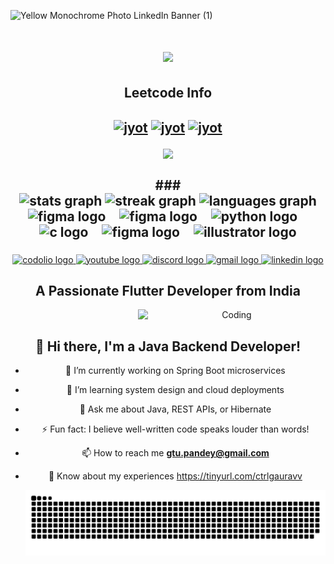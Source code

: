 
![Yellow Monochrome Photo LinkedIn Banner (1)](https://github.com/user-attachments/assets/016ccfe5-993e-48ce-bcf8-49bf8f737546)


<h1 align="center">
    <img src="https://readme-typing-svg.herokuapp.com/?font=Righteous&size=35&center=true&vCenter=true&width=500&height=70&duration=4000&lines=Hi+There!+👋;+I'm+Gaurav!;" />
</h1>
<div align="center"> 

<h2 align="center">Leetcode Info<h2>


  
<p align="center">
  <a href="https://leetcode.com/ctrlgaurav/" target="_blank"><img align="center" src="https://assets.leetcode.com/static_assets/marketing/2025-365.gif" alt="jyot" height="200" width="200" /></a>
  <a href="https://leetcode.com/ctrlgaurav/" target="_blank"><img align="center" src="https://assets.leetcode.com/static_assets/marketing/2024-100-new.gif" alt="jyot" height="200" width="200" /></a>
  <a href="https://leetcode.com/ctrlgaurav/" target="_blank"><img align="center" src="https://assets.leetcode.com/static_assets/marketing/2024-200.gif" alt="jyot" height="200" width="200" /></a>
 </p>
<p align="center">
  
  <img  align=top flex-grow=1 src="https://leetcard.jacoblin.cool/ctrlgaurav?theme=dark&font=Underdog&ext=contest" />  
</p>
###

<div align="center">
  <img src="https://github-readme-stats.vercel.app/api?username=gp0814&hide_title=false&hide_rank=false&show_icons=true&include_all_commits=true&count_private=true&disable_animations=false&theme=dracula&locale=en&hide_border=false" height="150" alt="stats graph"  />
  <img src="https://streak-stats.demolab.com?user=gp0814&locale=en&mode=daily&theme=dracula&hide_border=false&border_radius=5" height="150" alt="streak graph"  />
  <img src="https://github-readme-stats.vercel.app/api/top-langs?username=gp0814&locale=en&hide_title=false&layout=compact&card_width=320&langs_count=5&theme=dracula&hide_border=false" height="150" alt="languages graph"  />
</div>



<div align="center">
  <img src="https://1000logos.net/wp-content/uploads/2020/09/Java-Logo-640x400.png" height="50" alt="figma logo"  />
  <img width="12" />
  <img src="https://go.dev/blog/go-brand/Go-Logo/SVG/Go-Logo_Blue.svg" height="50" alt="figma logo"  />
  <img width="12" />
  <img src="https://cdn.jsdelivr.net/gh/devicons/devicon/icons/python/python-original.svg" height="50" alt="python logo"  />
  <img width="12" />
  <img src="https://cdn.jsdelivr.net/gh/devicons/devicon/icons/c/c-original.svg" height="50" alt="c logo"  />
  <img width="12" />
  <img src="https://cdn.jsdelivr.net/gh/devicons/devicon/icons/figma/figma-original.svg" height="50" alt="figma logo"  />
  <img width="12" />
  <img src="https://cdn.jsdelivr.net/gh/devicons/devicon/icons/illustrator/illustrator-plain.svg" height="50" alt="illustrator logo"  />
</div>

###

<div align="center">
    <a href="https://codolio.com/profile/ctrlgaurav" target="_blank">
    <img src="https://codolio.com/codolio_assets/gif-owl-transparent.GIF" height="45" alt="codolio logo"  />
  </a>
  <a href="https://www.youtube.com/@gtugamers/featured" target="_blank">
    <img src="https://cliply.co/wp-content/uploads/2019/07/371907120_YOUTUBE_ICON_TRANSPARENT_400.gif" height="45" alt="youtube logo"  />
  </a>
  <a href="http://discordapp.com/users/776159439953854474" target="_blank">
    <img src="https://cliply.co/wp-content/uploads/2021/08/372108630_DISCORD_LOGO_400.gif" height="45" alt="discord logo"  />
  </a>
  <a href="gkp5625@gmail.com" target="_blank">
    <img src="https://www.freeiconspng.com/thumbs/gmail-icon/gmail-logo-icon-2.png" height="45" alt="gmail logo"  />
  </a>
  <a href="https://www.linkedin.com/in/gaurav-7528b1257/" target="_blank">
    <img src="https://cliply.co/wp-content/uploads/2021/02/372102050_LINKEDIN_ICON_TRANSPARENT_1080.gif" height="45" alt="linkedin logo"  />
  </a>
</div>

<h2 align="center">A Passionate Flutter Developer from India</h2>
<img align="right" alt="Coding" width="300" src="https://user-images.githubusercontent.com/74038190/229223263-cf2e4b07-2615-4f87-9c38-e37600f8381a.gif">



<p align="left"> <a href="https://twitter.com/" target="blank"><img src="https://img.shields.io/twitter/follow/?logo=twitter&style=for-the-badge" alt="" /></a> </p>








## 👋 Hi there, I'm a Java Backend Developer!

- 🔭 I’m currently working on Spring Boot microservices

- 🌱 I’m learning system design and cloud deployments

- 💬 Ask me about Java, REST APIs, or Hibernate

- ⚡ Fun fact: I believe well-written code speaks louder than words!

- 📫 How to reach me **gtu.pandey@gmail.com**

- 📄 Know about my experiences https://tinyurl.com/ctrlgauravv
  


  <img alt="snake eating my contributions" src="https://raw.githubusercontent.com/salesp07/salesp07/output/github-contribution-grid-snake.svg" />
</div>


###

<br clear="both">

###
